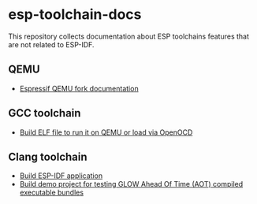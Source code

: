 # esp-toolchain-docs

This repository collects documentation about ESP toolchains features that are not related to ESP-IDF.

## QEMU

- [Espressif QEMU fork documentation](qemu/README.md)

## GCC toolchain

- [Build ELF file to run it on QEMU or load via OpenOCD](gcc/build-and-run-native-app.md)

## Clang toolchain

- [Build ESP-IDF application](clang/esp-idf-app-clang-build.md)
- [Build demo project for testing GLOW Ahead Of Time (AOT) compiled executable bundles](clang/glow-image-file-server.md)
